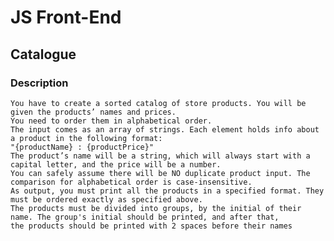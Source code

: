# JS Front-End

## Catalogue

### Description
    You have to create a sorted catalog of store products. You will be given the products’ names and prices. 
    You need to order them in alphabetical order. 
    The input comes as an array of strings. Each element holds info about a product in the following format:
    "{productName} : {productPrice}"
    The product’s name will be a string, which will always start with a capital letter, and the price will be a number. 
    You can safely assume there will be NO duplicate product input. The comparison for alphabetical order is case-insensitive.
    As output, you must print all the products in a specified format. They must be ordered exactly as specified above. 
    The products must be divided into groups, by the initial of their name. The group's initial should be printed, and after that, 
    the products should be printed with 2 spaces before their names


